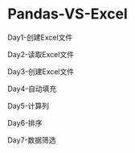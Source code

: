 # Pandas-VS-Excel

Day1-创建Excel文件

Day2-读取Excel文件

Day3-创建Excel文件

Day4-自动填充

Day5-计算列

Day6-排序

Day7-数据筛选
